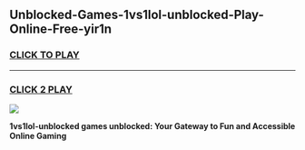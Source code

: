 
## Unblocked-Games-1vs1lol-unblocked-Play-Online-Free-yir1n
<h3>
<a href="https://premium76.site?title=1vs1lol-unblocked&ref=26A">CLICK TO PLAY</a></h3>
<hr>

<h3>
<a href="https://premium76.site?title=1vs1lol-unblocked&ref=26A">CLICK 2 PLAY</a>
  
</h3>

<a href="https://premium76.site?title=1vs1lol-unblocked&ref=26A"><img src="https://clearcache.store/games.png"></a>


**1vs1lol-unblocked games unblocked: Your Gateway to Fun and Accessible Online Gaming**
